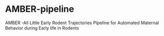# AMBER-pipeline
AMBER -All Little Early Rodent Trajectories
Pipeline for Automated Maternal Behavior during Early life in Rodents

